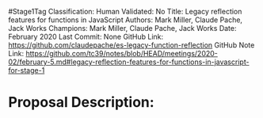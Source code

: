#Stage1Tag
Classification:
Human Validated: No
Title: Legacy reflection features for functions in JavaScript
Authors: Mark Miller, Claude Pache, Jack Works
Champions: Mark Miller, Claude Pache, Jack Works
Date: February 2020
Last Commit: None
GitHub Link: https://github.com/claudepache/es-legacy-function-reflection
GitHub Note Link: https://github.com/tc39/notes/blob/HEAD/meetings/2020-02/february-5.md#legacy-reflection-features-for-functions-in-javascript-for-stage-1

# Proposal Description:

